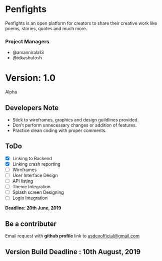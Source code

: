 # Penfights
Penfights is an open platform for creators to share their creative work like poems, stories, quotes and much more.

### Project Managers
- @amannirala13
- @idkashutosh


# Version: __1.0__
Alpha

## Developers Note
- Stick to wireframes, graphics and design guildlines provided. 
- Don't perform unnecessary changes or addition of features. 
- Practice clean coding with proper comments.

## ToDo
- [x] Linking to Backend
- [x] Linking crash reporting
- [ ] Wireframes
- [ ] User Interface Design
- [ ] API listing
- [ ] Theme Integration
- [ ] Splash screen Designing
- [ ] Login Integration

__Deadline: 20th June, 2019__

## Be a contributer
Email request with __github profile__ link to asdevofficial@gmail.com

## Version Build Deadline : 10th August, 2019
